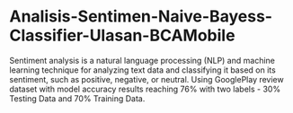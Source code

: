 # Analisis-Sentimen-Naive-Bayess-Classifier-Ulasan-BCAMobile
Sentiment analysis is a natural language processing (NLP) and machine learning technique for analyzing text data and classifying it based on its sentiment, such as positive, negative, or neutral. Using GooglePlay review dataset with model accuracy results reaching 76% with two labels - 30% Testing Data and 70% Training Data.
